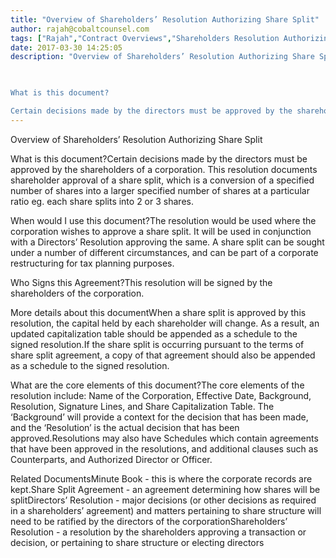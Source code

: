 ```yaml
---
title: "Overview of Shareholders’ Resolution Authorizing Share Split"
author: rajah@cobaltcounsel.com
tags: ["Rajah","Contract Overviews","Shareholders Resolution Authorizing Share Split"]
date: 2017-03-30 14:25:05
description: "Overview of Shareholders’ Resolution Authorizing Share Split

 

What is this document?

Certain decisions made by the directors must be approved by the shareholders of a corporation. This resolution..."
---
```


Overview of Shareholders’ Resolution Authorizing Share Split

 

What is this document?Certain decisions made by the directors must be approved by the shareholders of a corporation. This resolution documents shareholder approval of a share split, which is a conversion of a specified number of shares into a larger specified number of shares at a particular ratio eg. each share splits into 2 or 3 shares.

 

When would I use this document?The resolution would be used where the corporation wishes to approve a share split. It will be used in conjunction with a Directors’ Resolution approving the same. A share split can be sought under a number of different circumstances, and can be part of a corporate restructuring for tax planning purposes.

 

Who Signs this Agreement?This resolution will be signed by the shareholders of the corporation.

 

More details about this documentWhen a share split is approved by this resolution, the capital held by each shareholder will change. As a result, an updated capitalization table should be appended as a schedule to the signed resolution.If the share split is occurring pursuant to the terms of share split agreement, a copy of that agreement should also be appended as a schedule to the signed resolution.

 

What are the core elements of this document?The core elements of the resolution include: Name of the Corporation, Effective Date, Background, Resolution, Signature Lines, and Share Capitalization Table. The ‘Background’ will provide a context for the decision that has been made, and the ‘Resolution’ is the actual decision that has been approved.Resolutions may also have Schedules which contain agreements that have been approved in the resolutions, and additional clauses such as Counterparts, and Authorized Director or Officer. 

 

Related DocumentsMinute Book - this is where the corporate records are kept.Share Split Agreement - an agreement determining how shares will be splitDirectors’ Resolution - major decisions (or other decisions as required in a shareholders’ agreement) and matters pertaining to share structure will need to be ratified by the directors of the corporationShareholders’ Resolution -  a resolution by the shareholders approving a transaction or decision, or pertaining to share structure or electing directors

 